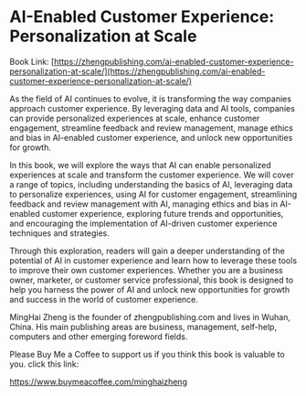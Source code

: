 # AI-Enabled Customer Experience: Personalization at Scale

Book Link: [https://zhengpublishing.com/ai-enabled-customer-experience-personalization-at-scale/](https://zhengpublishing.com/ai-enabled-customer-experience-personalization-at-scale/)

As the field of AI continues to evolve, it is transforming the way companies approach customer experience. By leveraging data and AI tools, companies can provide personalized experiences at scale, enhance customer engagement, streamline feedback and review management, manage ethics and bias in AI-enabled customer experience, and unlock new opportunities for growth.

In this book, we will explore the ways that AI can enable personalized experiences at scale and transform the customer experience. We will cover a range of topics, including understanding the basics of AI, leveraging data to personalize experiences, using AI for customer engagement, streamlining feedback and review management with AI, managing ethics and bias in AI-enabled customer experience, exploring future trends and opportunities, and encouraging the implementation of AI-driven customer experience techniques and strategies.

Through this exploration, readers will gain a deeper understanding of the potential of AI in customer experience and learn how to leverage these tools to improve their own customer experiences. Whether you are a business owner, marketer, or customer service professional, this book is designed to help you harness the power of AI and unlock new opportunities for growth and success in the world of customer experience.

MingHai Zheng is the founder of zhengpublishing.com and lives in Wuhan, China. His main publishing areas are business, management, self-help, computers and other emerging foreword fields.

Please Buy Me a Coffee to support us if you think this book is valuable to you. click this link:

https://www.buymeacoffee.com/minghaizheng
